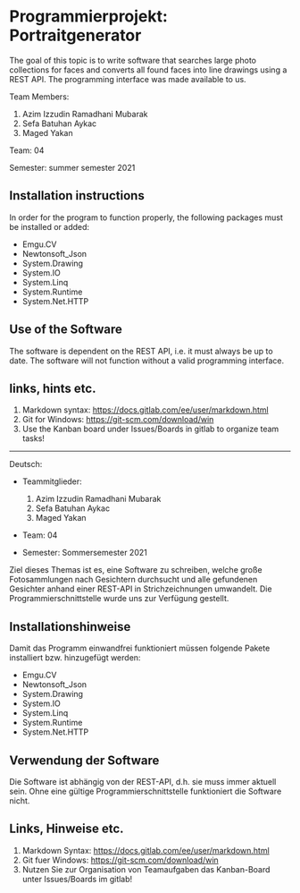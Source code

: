 # Programmierprojekt: Portraitgenerator

The goal of this topic is to write software that searches large photo collections for faces and converts all found faces into line drawings using a REST API. The programming interface was made available to us.

Team Members:

1. Azim Izzudin Ramadhani Mubarak
2. Sefa Batuhan Aykac
3. Maged Yakan

Team: 04

Semester: summer semester 2021

## Installation instructions
In order for the program to function properly, the following packages must be installed or added:

- Emgu.CV
- Newtonsoft_Json
- System.Drawing
- System.IO 
- System.Linq
- System.Runtime
- System.Net.HTTP
 
## Use of the Software
The software is dependent on the REST API, i.e. it must always be up to date. The software will not function without a valid programming interface.

## links, hints etc.
1. Markdown syntax: https://docs.gitlab.com/ee/user/markdown.html
2. Git for Windows: https://git-scm.com/download/win
3. Use the Kanban board under Issues/Boards in gitlab to organize team tasks!

--------------------------------------------------------------------------------------------------------------
Deutsch:

* Teammitglieder:
	1. Azim Izzudin Ramadhani Mubarak
	2. Sefa Batuhan Aykac
	3. Maged Yakan
	


* Team: 04
* Semester: Sommersemester 2021 

Ziel dieses Themas ist es, eine Software zu schreiben, welche große Fotosammlungen nach Gesichtern durchsucht und alle gefundenen Gesichter anhand einer REST-API in Strichzeichnungen umwandelt. Die Programmierschnittstelle wurde uns zur Verfügung gestellt.

## Installationshinweise

Damit das Programm einwandfrei funktioniert müssen folgende Pakete installiert bzw. hinzugefügt werden:
- Emgu.CV
- Newtonsoft_Json
- System.Drawing
- System.IO 
- System.Linq
- System.Runtime
- System.Net.HTTP 

## Verwendung der Software

Die Software ist abhängig von der REST-API, d.h. sie muss immer aktuell sein.
Ohne eine gültige Programmierschnittstelle funktioniert die Software nicht.

## Links, Hinweise etc.

1. Markdown Syntax: https://docs.gitlab.com/ee/user/markdown.html
2. Git fuer Windows: https://git-scm.com/download/win
3. Nutzen Sie zur Organisation von Teamaufgaben das Kanban-Board unter Issues/Boards im gitlab!
